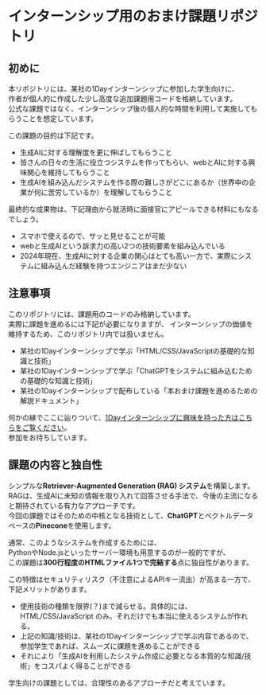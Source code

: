 # インターンシップ用のおまけ課題リポジトリ

## 初めに
本リポジトリには、某社の1Dayインターンシップに参加した学生向けに、  
作者が個人的に作成した少し高度な追加課題用コードを格納しています。  
公式な課題ではなく、インターンシップ後の個人的な時間を利用して実施してもらうことを想定しています。

この課題の目的は下記です。
- 生成AIに対する理解度を更に伸ばしてもらうこと
- 皆さんの日々の生活に役立つシステムを作ってもらい、webとAIに対する興味関心を維持してもらうこと
- 生成AIを組み込んだシステムを作る際の難しさがどこにあるか（世界中の企業が何に苦労しているか）を理解してもらうこと

最終的な成果物は、下記理由から就活時に面接官にアピールできる材料にもなるでしょう。  
- スマホで使えるので、サッと見せることが可能
- webと生成AIという訴求力の高い2つの技術要素を組み込んでいる
- 2024年現在、生成AIに対する企業の関心はとても高い一方で、実際にシステムに組み込んだ経験を持つエンジニアはまだ少ない

## 注意事項
このリポジトリには、課題用のコードのみ格納しています。  
実際に課題を進めるには下記が必要になりますが、  インターンシップの価値を維持するため、このリポジトリ内では扱いません。  
- 某社の1Dayインターンシップで学ぶ「HTML/CSS/JavaScriptの基礎的な知識と技術」
- 某社の1Dayインターンシップで学ぶ「ChatGPTをシステムに組み込むための基礎的な知識と技術」
- 某社の1Dayインターンシップで配布している「本おまけ課題を進めるための解説ドキュメント」
  
何かの縁でここに辿りついて、[1Dayインターンシップに興味を持った方はこちらをご覧ください](https://job.mynavi.jp/26/pc/corpinfo/displayInternship/index?optNo=-C7Wa&corpId=66889)。  
参加をお待ちしています。

## 課題の内容と独自性
シンプルな**Retriever-Augmented Generation (RAG) システム**を構築します。  
RAGは、生成AIに未知の情報を取り入れて回答させる手法で、今後の主流になると期待されている有力なアプローチです。  
今回の課題ではそのための中核となる技術として、**ChatGPT**とベクトルデータベースの**Pinecone**を使用します。  
    
通常、このようなシステムを作成するためには、  
PythonやNode.jsといったサーバー環境も用意するのが一般的ですが、  
この課題は**300行程度のHTMLファイル1つで完結する**点に独自性があります。  
  
この特徴はセキュリティリスク（不注意によるAPIキー流出）が高まる一方で、下記メリットがあります。
- 使用技術の種類を限界(？)まで減らせる。具体的には、HTML/CSS/JavaScript のみ。それだけでも本当に使えるシステムが作れる。
- 上記の知識/技術は、某社の1Dayインターンシップで学ぶ内容であるので、参加学生であれば、スムーズに課題を進めることができる
- それにより「生成AIを利用したシステム作成に必要となる本質的な知識/技術」をコスパよく得ることができる
  
学生向けの課題としては、合理性のあるアプローチだと考えています。
